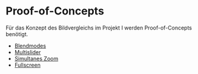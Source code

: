 # Proof-of-Concepts

Für das Konzept des Bildvergleichs im Projekt I werden Proof-of-Concepts benötigt.

* [Blendmodes](blendmodes/index.html)
* [Multislider](multislider/index.html)
* [Simultanes Zoom](zoom/index.html)
* [Fullscreen](fullscreen/index.html)